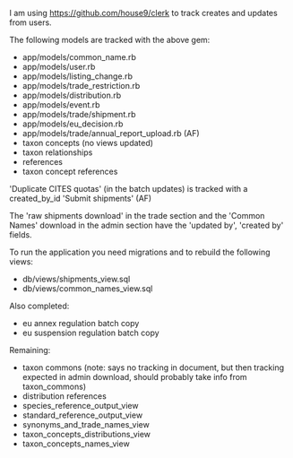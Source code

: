 I am using https://github.com/house9/clerk to track creates and updates from users.

The following models are tracked with the above gem:
* app/models/common_name.rb
* app/models/user.rb
* app/models/listing_change.rb
* app/models/trade_restriction.rb
* app/models/distribution.rb
* app/models/event.rb
* app/models/trade/shipment.rb
* app/models/eu_decision.rb
* app/models/trade/annual_report_upload.rb (AF)
* taxon concepts (no views updated)
* taxon relationships
* references
* taxon concept references

'Duplicate CITES quotas' (in the batch updates) is tracked with a created_by_id
'Submit shipments' (AF)

The 'raw shipments download' in the trade section and the 'Common Names' download in the admin section have the 'updated by', 'created by' fields.

To run the application you need migrations and to rebuild the following views:
* db/views/shipments_view.sql
* db/views/common_names_view.sql

Also completed:
* eu annex regulation batch copy
* eu suspension regulation batch copy

Remaining:

* taxon commons (note: says no tracking in document, but then tracking expected in admin download, should probably take info from taxon_commons)
* distribution references
* species_reference_output_view
* standard_reference_output_view
* synonyms_and_trade_names_view
* taxon_concepts_distributions_view
* taxon_concepts_names_view
